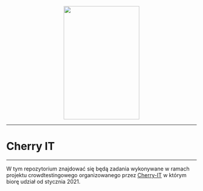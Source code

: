 <p align="center">
<img width="200" height="300" src="https://img.freepik.com/darmowe-zdjecie/czerwone-wisnie-na-bialym-tle_114579-11549.jpg?size=338&ext=jpg">
</p>

---
# **Cherry IT**
---
W tym repozytorium znajdować się będą zadania wykonywane w ramach projektu crowdtestingowego organizowanego przez [Cherry-IT](http://cherry-it.pl/) w którym biorę udział od stycznia 2021.
